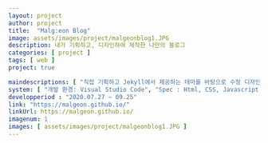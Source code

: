 ```yaml
---
layout: project
author: project
title:  "Malg:eon Blog"
image: assets/images/project/malgeonblog1.JPG
description: 내가 기획하고, 디자인하여 제작한 나만의 블로그
categories: [ project ]
tags: [ web ]
project: true

maindescriptions: [ "직접 기획하고 Jekyll에서 제공하는 테마를 바탕으로 수정 디자인 제작 한 나만의 블로그, 알고리즘 공부와 앱 그리고 웹 프로젝트를 기록하고자 합니다", "Github Page와 Jekyll을 이용하여 만든 웹 페이지 입니다." ]
system: [ "개발 환경: Visual Studio Code", "Spec : Html, CSS, Javascript, Markdown, Liquid", "역할 : 기획, 디자인, 개발" ]
developperiod : "2020.07.27 ~ 09.25"
link: "https://malgeon.github.io/"
linkUrl: https://malgeon.github.io/
imagenum: 1
images: [ assets/images/project/malgeonblog1.JPG ]
---
```



